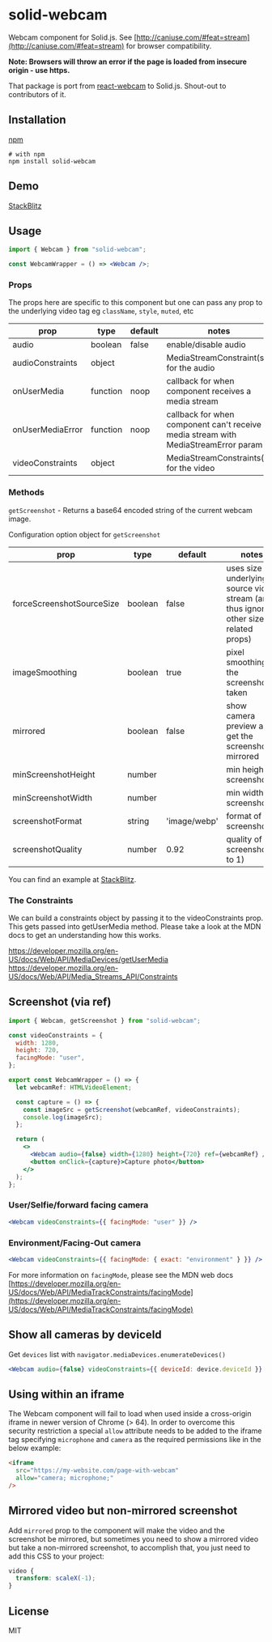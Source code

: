 # solid-webcam

Webcam component for Solid.js. See [http://caniuse.com/#feat=stream](http://caniuse.com/#feat=stream)
for browser compatibility.

**Note: Browsers will throw an error if the page is loaded from insecure origin - use https.**

That package is port from [react-webcam](https://www.npmjs.com/package/react-webcam) to Solid.js. Shout-out to contributors of it.

## Installation

[npm](https://www.npmjs.com/package/solid-webcam)

```shell
# with npm
npm install solid-webcam
```

## Demo

[StackBlitz](https://stackblitz.com/edit/solidjs-webcam)

## Usage

```jsx
import { Webcam } from "solid-webcam";

const WebcamWrapper = () => <Webcam />;
```

### Props

The props here are specific to this component but one can pass any prop to the underlying video tag eg `className`, `style`, `muted`, etc

| prop             | type     | default | notes                                                                                |
| ---------------- | -------- | ------- | ------------------------------------------------------------------------------------ |
| audio            | boolean  | false   | enable/disable audio                                                                 |
| audioConstraints | object   |         | MediaStreamConstraint(s) for the audio                                               |
| onUserMedia      | function | noop    | callback for when component receives a media stream                                  |
| onUserMediaError | function | noop    | callback for when component can't receive a media stream with MediaStreamError param |
| videoConstraints | object   |         | MediaStreamConstraints(s) for the video                                              |

### Methods

`getScreenshot` - Returns a base64 encoded string of the current webcam image.

Configuration option object for `getScreenshot`

| prop                      | type    | default      | notes                                                                                   |
| ------------------------- | ------- | ------------ | --------------------------------------------------------------------------------------- |
| forceScreenshotSourceSize | boolean | false        | uses size of underlying source video stream (and thus ignores other size related props) |
| imageSmoothing            | boolean | true         | pixel smoothing of the screenshot taken                                                 |
| mirrored                  | boolean | false        | show camera preview and get the screenshot mirrored                                     |
| minScreenshotHeight       | number  |              | min height of screenshot                                                                |
| minScreenshotWidth        | number  |              | min width of screenshot                                                                 |
| screenshotFormat          | string  | 'image/webp' | format of screenshot                                                                    |
| screenshotQuality         | number  | 0.92         | quality of screenshot(0 to 1)                                                           |

You can find an example at [StackBlitz](https://stackblitz.com/edit/solidjs-webcam).

### The Constraints

We can build a constraints object by passing it to the videoConstraints prop. This gets passed into getUserMedia method. Please take a look at the MDN docs to get an understanding how this works.

https://developer.mozilla.org/en-US/docs/Web/API/MediaDevices/getUserMedia
https://developer.mozilla.org/en-US/docs/Web/API/Media_Streams_API/Constraints

## Screenshot (via ref)

```jsx
import { Webcam, getScreenshot } from "solid-webcam";

const videoConstraints = {
  width: 1280,
  height: 720,
  facingMode: "user",
};

export const WebcamWrapper = () => {
  let webcamRef: HTMLVideoElement;

  const capture = () => {
    const imageSrc = getScreenshot(webcamRef, videoConstraints);
    console.log(imageSrc);
  };

  return (
    <>
      <Webcam audio={false} width={1280} height={720} ref={webcamRef} />
      <button onClick={capture}>Capture photo</button>
    </>
  );
};
```

### User/Selfie/forward facing camera

```jsx
<Webcam videoConstraints={{ facingMode: "user" }} />
```

### Environment/Facing-Out camera

```jsx
<Webcam videoConstraints={{ facingMode: { exact: "environment" } }} />
```

For more information on `facingMode`, please see the MDN web docs [https://developer.mozilla.org/en-US/docs/Web/API/MediaTrackConstraints/facingMode](https://developer.mozilla.org/en-US/docs/Web/API/MediaTrackConstraints/facingMode)

## Show all cameras by deviceId

Get `devices` list with `navigator.mediaDevices.enumerateDevices()`

```jsx
<Webcam audio={false} videoConstraints={{ deviceId: device.deviceId }} />
```

## Using within an iframe

The Webcam component will fail to load when used inside a cross-origin iframe in newer version of Chrome (> 64). In order to overcome this security restriction a special `allow` attribute needs to be added to the iframe tag specifying `microphone` and `camera` as the required permissions like in the below example:

```html
<iframe
  src="https://my-website.com/page-with-webcam"
  allow="camera; microphone;"
/>
```

## Mirrored video but non-mirrored screenshot

Add `mirrored` prop to the component will make the video and the screenshot be mirrored, but sometimes you need to show a mirrored video but take a non-mirrored screenshot, to accomplish that, you just need to add this CSS to your project:

```css
video {
  transform: scaleX(-1);
}
```

## License

MIT
